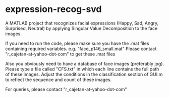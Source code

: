 expression-recog-svd
====================

A MATLAB project that recognizes facial expressions (Happy, Sad, Angry, Surprised, Neutral)
by applying Singular Value Decomposition to the face images.

If you need to run the code, please make sure you have the .mat files containing required variables.
e.g. "face_p146_small.mat"
Please contact "r_cajetan-at-yahoo-dot-com" to get these .mat files

Also you obviously need to have a database of face images (preferably jpg).
Please type a file called "CFS.txt" in which each line contains the full path of these images.
Adjust the conditions in the classification section of GUI.m to reflect the sequence and count of these images.

For queries, please contact "r_cajetan-at-yahoo-dot-com"
